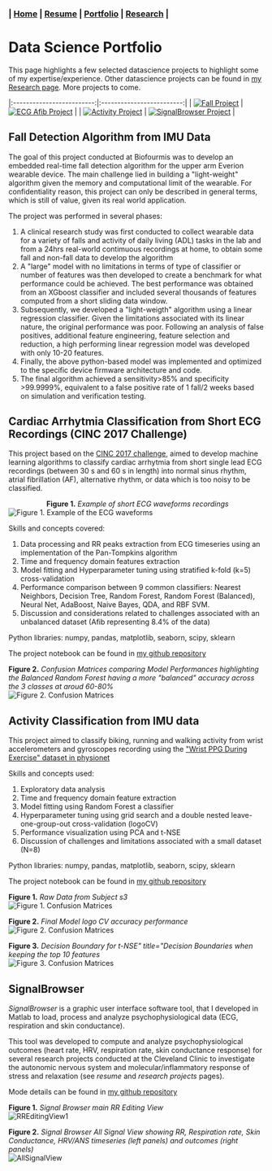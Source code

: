 ### **| [Home](./README.md)  |  [Resume](./resume.md)     |  [Portfolio](./portfolio.md)  |  [Research](./research.md)  |** 

# Data Science Portfolio

This page highlights a few selected datascience projects to highlight some of my expertise/experience. Other datascience projects can be found in [my Research page](./research.md). More projects to come.

|:-------------------------:|:-------------------------:|
| [![Fall Project](/images/Portfolio_Fall_small.jpg?h=300&w=300)](https://didierall.github.io/portfolio.html#fall-detection-algorithm-from-imu-data)          |        [![ECG Afib Project](/images/Portfolio_ECG_small.jpg?h=300&w=300)](https://didierall.github.io/portfolio.html#cardiac-arrhytmia-classification-from-short-ecg-recordings-cinc-2017-challenge)   |
| [![Activity Project](/images/Portfolio_Activity_small.jpg?h=300&w=300)](https://didierall.github.io/portfolio.html#activity-classification-from-imu-data)          |        [![SignalBrowser Project](/images/Portfolio_SignalBrowser_small2.jpg?h=300&w=300)](https://didierall.github.io/portfolio.html#signalbrowser)   |

<!-- Commenting this: 
|:-------------------------:|:-------------------------:|
|        [<figure><img width="300" alt="Fall detection" src="/images/Portfolio_Fall_small.JPG"></figure>](https://didierall.github.io/portfolio.html#Fall-Detection-Algorithm-from-IMU-Data)    |    [<img width="300" alt="Afib detection" src="/images/Portfolio_ECG_small.JPG">] (https://didierall.github.io/portfolio.html#atrial-fibrillation-classification-from-short-ecg-recordings-cinc-2017-challenge)     |
|        [<img width="300" alt="Activity Classification" src="/images/Portfolio_Activity_small.JPG">](https://didierall.github.io/portfolio.html#activity-classification-from-IMU-data)    |      [<img width="300" alt="Signal Browser" src="/images/Portfolio_SignalBrowser_small2.JPG">](https://didierall.github.io/portfolio.html#signalbrowser)    |
-->

## Fall Detection Algorithm from IMU Data
The goal of this project conducted at Biofourmis was to develop an embedded real-time fall detection algorithm for the upper arm Everion wearable device. The main challenge lied in building a "light-weight" algorithm given the memory and computational limit of the wearable. For confidentiality reason, this project can only be described in general terms, which is still of value, given its real world application. 

The project was performed in several phases:
1. A clinical research study was first conducted to collect wearable data for a variety of falls and activity of daily living (ADL) tasks in the lab and from a 24hrs real-world contimuous recordings at home, to obtain some fall and non-fall data to develop the algorithm
2. A "large" model  with no limitations in terms of type of classifier or number of features was then developed to create a benchmark for what performance could be achieved. The best performance was obtained from an XGboost classifier and included several thousands of features computed from a short sliding data window.
3. Subsequently, we developed a "light-weigth" algorithm using a linear regression classifier. Given the limitations associated with its linear nature, the original performance was poor. Following an analysis of false positives, additional feature engineering, feature selection and reduction, a high performing linear regression model was developed with only 10-20 features.
4. Finally, the above python-based model was implemented and optimized to the specific device firmware architecture and code.
5. The final algorithm achieved a sensitivity>85% and specificity >99.9999%, equivalent to a false positive rate of 1 fall/2 weeks based on simulation and verification testing.

## Cardiac Arrhytmia Classification from Short ECG Recordings (CINC 2017 Challenge)

This project based on the [CINC 2017 challenge](https://physionet.org/content/challenge-2017/1.0.0), aimed to develop machine learning algorithms to classify cardiac arrhytmia from short single lead ECG recordings (between 30 s and 60 s in length) into normal sinus rhythm, atrial fibrillation (AF), alternative rhythm, or data which is too noisy to be classified. 

&nbsp;&nbsp;&nbsp;&nbsp;&nbsp;&nbsp;&nbsp;&nbsp;&nbsp;&nbsp;&nbsp;&nbsp;&nbsp;&nbsp;&nbsp;&nbsp;&nbsp;&nbsp;
**Figure 1.** _Example of short ECG waveforms recordings_ <br /> 
![Figure 1. Example of the ECG waveforms](/images/example_waveforms.svg) 

<!-- Commenting this: 
<figure>
  <img src="/images/example_waveforms.svg" alt="Trulli" style="width:100%">
  <figcaption>Figure 1. Example of short ECG waveforms recordings.</figcaption>
</figure>
-->

Skills and concepts covered:
1. Data processing and RR peaks extraction from ECG timeseries using an implementation of the Pan-Tompkins algorithm
2. Time and frequency domain features extraction 
3. Model fitting and Hyperparameter tuning using stratified k-fold (k=5) cross-validation
4. Performance comparison between 9 common classifiers: Nearest Neighbors, Decision Tree, Random Forest, Random Forest (Balanced), Neural Net, AdaBoost, Naive Bayes, QDA, and RBF SVM.
5. Discussion and considerations related to challenges associated with an unbalanced dataset (Afib representing 8.4% of the data)

Python libraries: numpy, pandas, matplotlib, seaborn, scipy, sklearn 

The project notebook can be found in [my github repository](https://github.com/DidierAll/ShortECG_AF-Classification_CINC2017/blob/main/AF_Classification.ipynb)

**Figure 2.** _Confusion Matrices comparing Model Performances highlighting the Balanced Random Forest having a more "balanced" accuracy across the 3 classes at aroud 60-80%_ <br />
![Figure 2. Confusion Matrices](/images/CINC2017_ConfusionMatrices.png)  


##  Activity Classification from IMU data 
This project aimed to classify biking, running and walking activity from wrist accelerometers and gyroscopes recording using the ["Wrist PPG During Exercise" dataset in physionet](https://physionet.org/content/wrist/1.0.0/)

Skills and concepts used:
1. Exploratory data analysis
2. Time and frequency domain feature extraction 
3. Model fitting using Random Forest a classifier
4. Hyperparameter tuning using grid search and a double nested leave-one-group-out cross-validation (logoCV)
5. Performance visualization using PCA and t-NSE 
6. Discussion of challenges and limitations associated with a small dataset (N=8)

Python libraries: numpy, pandas, matplotlib, seaborn, scipy, sklearn

The project notebook can be found in [my github repository](https://github.com/DidierAll/Activity_Classification-Biking/blob/main/Activity%20Classification%20-%20Biking.ipynb)

**Figure 1.** _Raw Data from Subject s3_ <br /> 
![Figure 1. Confusion Matrices](/images/RawData_s3.JPG) 


**Figure 2.** _Final Model logo CV accuracy performance_ <br /> 
![Figure 2. Confusion Matrices](/images/FinalModel_logoCV_Results.JPG) <br /> 


**Figure 3.** _Decision Boundary for t-NSE" title="Decision Boundaries when keeping the top 10 features_ <br /> 
![Figure 3. Confusion Matrices](/images/DecisionBoundaryTop10Features.JPG) 

<!-- Commenting this:
<img src="/figures/RawData_s3.JPG" alt="Raw Data" title="Raw Data from Subject s3">
<br/>
<br/>
<img src="/figures/FinalModel_logoCV_Results.JPG" alt="logo CV Results" title="Final Model logo CV accuracy performance">
<br/>
<br/>
<img src="/figures/DecisionBoundaryTop10Features.JPG" alt="Decision Boundary for t-NSE" title="Decision Boundaries when keeping the top 10 features">
-->

## SignalBrowser

*SignalBrowser* is a graphic user interface software tool, that I developed in Matlab to load, process and analyze psychophysiological data (ECG, respiration and skin conductance). 

This tool was developed to compute and analyze psychophysiological outcomes (heart rate, HRV, respiration rate, skin conductance response) for several research projects conducted at the Cleveland Clinic to investigate the autonomic nervous system and molecular/inflammatory response of stress and relaxation (see _resume_ and _research projects_ pages).

Mode details can be found in [my github repository](https://github.com/DidierAll/SignalBrowser/edit/main/README.md)

**Figure 1.** _Signal Browser main RR Editing View_ <br /> 
![RREditingView1](/images/SignalBrowser_RREditingView1.jpg)

<!-- Commenting this:
![RREditingView2](/images/SignalBrowser_RREditingView2.jpg)
-->
**Figure 2.** _Signal Browser All Signal View showing RR, Respiration rate, Skin Conductance, HRV/ANS timeseries (left panels) and outcomes (right panels)_ <br /> 
![AllSignalView](/images/SignalBrowser_AllSignalsView.jpg)

